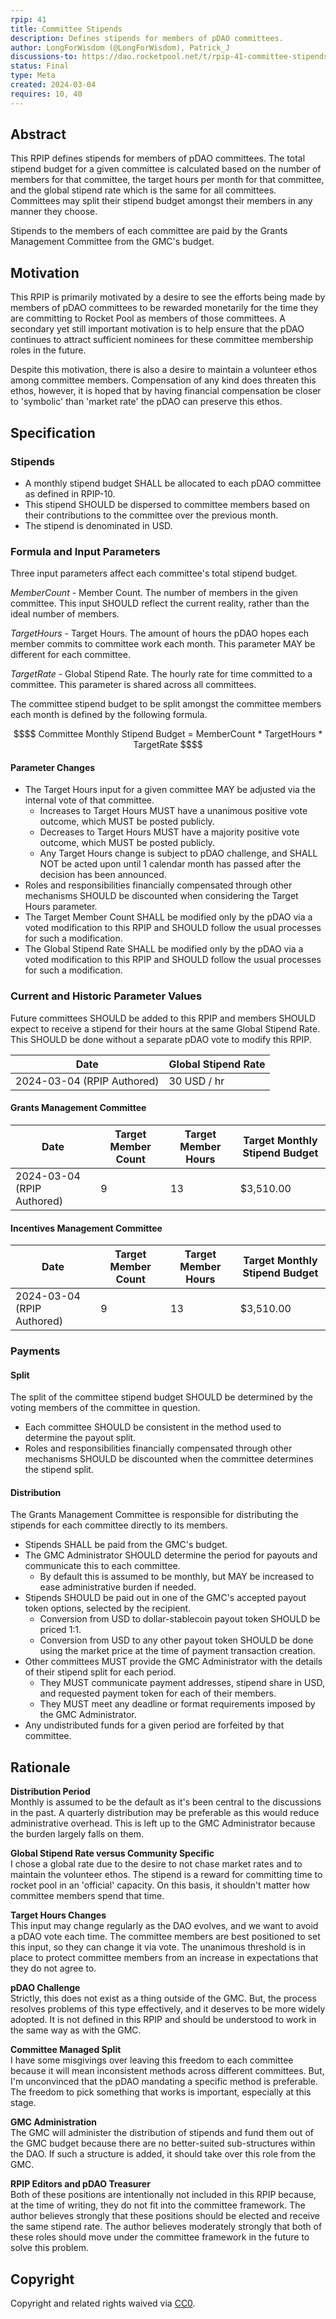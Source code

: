 ```yaml
---
rpip: 41
title: Committee Stipends
description: Defines stipends for members of pDAO committees.
author: LongForWisdom (@LongForWisdom), Patrick_J
discussions-to: https://dao.rocketpool.net/t/rpip-41-committee-stipends/2824
status: Final
type: Meta
created: 2024-03-04
requires: 10, 40
---
```


## Abstract

This RPIP defines stipends for members of pDAO committees. The total stipend budget for a given committee is calculated based on the number of members for that committee, the target hours per month for that committee, and the global stipend rate which is the same for all committees. Committees may split their stipend budget amongst their members in any manner they choose.

Stipends to the members of each committee are paid by the Grants Management Committee from the GMC's budget.

## Motivation
This RPIP is primarily motivated by a desire to see the efforts being made by members of pDAO committees to be rewarded monetarily for the time they are committing to Rocket Pool as members of those committees. A secondary yet still important motivation is to help ensure that the pDAO continues to attract sufficient nominees for these committee membership roles in the future.

Despite this motivation, there is also a desire to maintain a volunteer ethos among committee members. Compensation of any kind does threaten this ethos, however, it is hoped that by having financial compensation be closer to 'symbolic' than 'market rate' the pDAO can preserve this ethos.

## Specification

### Stipends
* A monthly stipend budget SHALL be allocated to each pDAO committee as defined in RPIP-10.
* This stipend SHOULD be dispersed to committee members based on their contributions to the committee over the previous month.
* The stipend is denominated in USD.

### Formula and Input Parameters
Three input parameters affect each committee's total stipend budget.

$MemberCount$ - Member Count. The number of members in the given committee. This input SHOULD reflect the current reality, rather than the ideal number of members.  

$TargetHours$ - Target Hours. The amount of hours the pDAO hopes each member commits to committee work each month. This parameter MAY be different for each committee.  

$TargetRate$ - Global Stipend Rate. The hourly rate for time committed to a committee. This parameter is shared across all committees.  

The committee stipend budget to be split amongst the committee members each month is defined by the following formula.
```math
$$

Committee Monthly Stipend Budget = MemberCount * TargetHours * TargetRate

$$
```

#### Parameter Changes

* The Target Hours input for a given committee MAY be adjusted via the internal vote of that committee.
  * Increases to Target Hours MUST have a unanimous positive vote outcome, which MUST be posted publicly.
  * Decreases to Target Hours MUST have a majority positive vote outcome, which MUST be posted publicly.
  * Any Target Hours change is subject to pDAO challenge, and SHALL NOT be acted upon until 1 calendar month has passed after the decision has been announced.
* Roles and responsibilities financially compensated through other mechanisms SHOULD be discounted when considering the Target Hours parameter.
* The Target Member Count SHALL be modified only by the pDAO via a voted modification to this RPIP and SHOULD follow the usual processes for such a modification.
* The Global Stipend Rate SHALL be modified only by the pDAO via a voted modification to this RPIP and SHOULD follow the usual processes for such a modification.

### Current and Historic Parameter Values

Future committees SHOULD be added to this RPIP and members SHOULD expect to receive a stipend for their hours at the same Global Stipend Rate. This SHOULD be done without a separate pDAO vote to modify this RPIP.


| Date                       | Global Stipend Rate |
|----------------------------|---------------------|
| 2024-03-04 (RPIP Authored) | 30 USD / hr         |

#### Grants Management Committee

| Date                       | Target Member Count | Target Member Hours | Target Monthly Stipend Budget |
|----------------------------|---------------------|---------------------|------------------------------|
| 2024-03-04 (RPIP Authored) |                   9 |                  13 |                    $3,510.00 |

#### Incentives Management Committee

| Date                       | Target Member Count | Target Member Hours | Target Monthly Stipend Budget |
|----------------------------|---------------------|---------------------|------------------------------|
| 2024-03-04 (RPIP Authored) |                   9 |                  13 |                    $3,510.00 |


<!--
Commentary for Editors:
The above tables may be generated using this [google sheet](https://docs.google.com/spreadsheets/d/1aXE-bbVK5IB54TfqRPq9_kyMKMDDDiVDuw3yA3f5XJg/edit#gid=958081945), which should be maintained in parallel. If you need to modify the sheet and do not have permission then:
1. Copy the sheet
2. Set it to public read-only
3. Replace this link with your updated sheet
4. Convert the new sheet to markdown using: https://www.tablesgenerator.com/markdown_tables or similar.
-->

### Payments

#### Split
The split of the committee stipend budget SHOULD be determined by the voting members of the committee in question.
* Each committee SHOULD be consistent in the method used to determine the payout split.
* Roles and responsibilities financially compensated through other mechanisms SHOULD be discounted when the committee determines the stipend split.

#### Distribution
The Grants Management Committee is responsible for distributing the stipends for each committee directly to its members. 
* Stipends SHALL be paid from the GMC's budget.
* The GMC Administrator SHOULD determine the period for payouts and communicate this to each committee.
  * By default this is assumed to be monthly, but MAY be increased to ease administrative burden if needed.
* Stipends SHOULD be paid out in one of the GMC's accepted payout token options, selected by the recipient.
  * Conversion from USD to dollar-stablecoin payout token SHOULD be priced 1:1.
  * Conversion from USD to any other payout token SHOULD be done using the market price at the time of payment transaction creation.
* Other committees MUST provide the GMC Administrator with the details of their stipend split for each period.
  * They MUST communicate payment addresses, stipend share in USD, and requested payment token for each of their members.
  * They MUST meet any deadline or format requirements imposed by the GMC Administrator.
* Any undistributed funds for a given period are forfeited by that committee.

## Rationale

**Distribution Period**  
Monthly is assumed to be the default as it's been central to the discussions in the past. A quarterly distribution may be preferable as this would reduce administrative overhead. This is left up to the GMC Administrator because the burden largely falls on them. 

**Global Stipend Rate versus Community Specific**  
I chose a global rate due to the desire to not chase market rates and to maintain the volunteer ethos. The stipend is a reward for committing time to rocket pool in an 'official' capacity. On this basis, it shouldn't matter how committee members spend that time.

**Target Hours Changes**  
This input may change regularly as the DAO evolves, and we want to avoid a pDAO vote each time. The committee members are best positioned to set this input, so they can change it via vote. The unanimous threshold is in place to protect committee members from an increase in expectations that they do not agree to.

**pDAO Challenge**  
Strictly, this does not exist as a thing outside of the GMC. But, the process resolves problems of this type effectively, and it deserves to be more widely adopted. It is not defined in this RPIP and should be understood to work in the same way as with the GMC.

**Committee Managed Split**  
I have some misgivings over leaving this freedom to each committee because it will mean inconsistent methods across different committees. But, I'm unconvinced that the pDAO mandating a specific method is preferable. The freedom to pick something that works is important, especially at this stage.

**GMC Administration**  
The GMC will administer the distribution of stipends and fund them out of the GMC budget because there are no better-suited sub-structures within the DAO. If such a structure is added, it should take over this role from the GMC.

**RPIP Editors and pDAO Treasurer**  
Both of these positions are intentionally not included in this RPIP because, at the time of writing, they do not fit into the committee framework. The author believes strongly that these positions should be elected and receive the same stipend rate. The author believes moderately strongly that both of these roles should move under the committee framework in the future to solve this problem.  

## Copyright
Copyright and related rights waived via [CC0](https://creativecommons.org/publicdomain/zero/1.0/).
